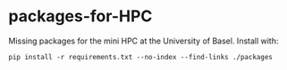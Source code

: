 # packages-for-HPC

Missing packages for the mini HPC at the University of Basel.
Install with:
```
pip install -r requirements.txt --no-index --find-links ./packages
```

